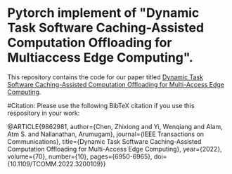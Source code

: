 # Pytorch implement of "Dynamic Task Software Caching-Assisted Computation Offloading for Multiaccess Edge Computing".

This repository contains the code for our paper titled [Dynamic Task Software Caching-Assisted Computation Offloading for Multi-Access Edge Computing](https://ieeexplore.ieee.org/abstract/document/9862981).


#Citation:
Please use the following BibTeX citation if you use this respository in your work:

@ARTICLE{9862981,
  author={Chen, Zhixiong and Yi, Wenqiang and Alam, Atm S. and Nallanathan, Arumugam},
  journal={IEEE Transactions on Communications}, 
  title={Dynamic Task Software Caching-Assisted Computation Offloading for Multi-Access Edge Computing}, 
  year={2022},
  volume={70},
  number={10},
  pages={6950-6965},
  doi={10.1109/TCOMM.2022.3200109}}
